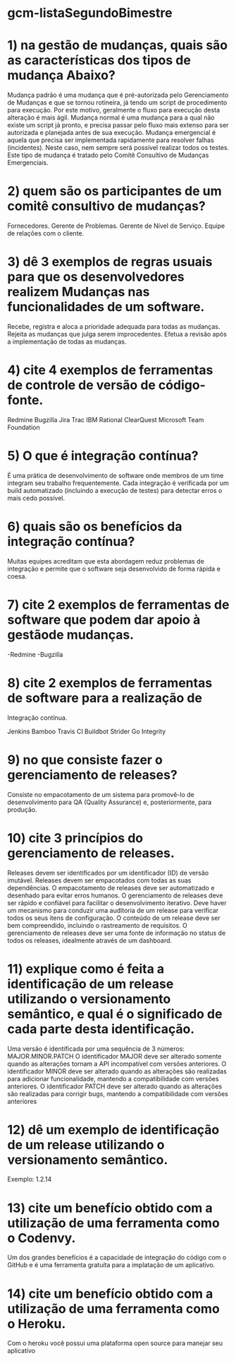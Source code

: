 # gcm-listaSegundoBimestre

# 1) na gestão de mudanças, quais são as características dos tipos de mudança Abaixo?

Mudança padrão é uma mudança que é pré-autorizada pelo Gerenciamento de Mudanças e que se tornou rotineira, já tendo um script de procedimento para execução. Por este motivo, geralmente o fluxo para execução desta alteração é mais ágil.
Mudança normal é uma mudança para a qual não existe um script já pronto, e precisa passar pelo fluxo mais extenso para ser autorizada e planejada antes de sua execução.
Mudança emergencial é aquela que precisa ser implementada rapidamente para resolver falhas (incidentes). Neste caso, nem sempre será possível realizar todos os testes. Este tipo de mudança é tratado pelo Comitê Consultivo de Mudanças Emergenciais.

# 2) quem são os participantes de um comitê consultivo de mudanças?

Fornecedores. Gerente de Problemas. Gerente de Nível de Serviço. Equipe de relações com o cliente.

# 3) dê 3 exemplos de regras usuais para que os desenvolvedores realizem Mudanças nas funcionalidades de um software.

Recebe, registra e aloca a prioridade adequada para todas as mudanças. Rejeita as mudanças que julga serem improcedentes. Efetua a revisão após a implementação de todas as mudanças.

# 4) cite 4 exemplos de ferramentas de controle de versão de código-fonte.

Redmine Bugzilla Jira Trac IBM Rational ClearQuest Microsoft Team Foundation

# 5) O que é integração contínua?

É uma prática de desenvolvimento de software onde membros de um time integram seu trabalho frequentemente. Cada integração é verificada por um build automatizado (incluindo a execução de testes) para detectar erros o mais cedo possível.

# 6) quais são os benefícios da integração contínua?

Muitas equipes acreditam que esta abordagem reduz problemas de integração e permite que o software seja desenvolvido de forma rápida e coesa.

# 7) cite 2 exemplos de ferramentas de software que podem dar apoio à gestãode mudanças.

-Redmine -Bugzilla

# 8) cite 2 exemplos de ferramentas de software para a realização de
Integração contínua.

Jenkins Bamboo Travis CI Buildbot Strider Go Integrity

# 9) no que consiste fazer o gerenciamento de releases?

Consiste no empacotamento de um sistema para promovê-lo de desenvolvimento para QA (Quality Assurance) e, posteriormente, para produção.

# 10) cite 3 princípios do gerenciamento de releases.

Releases devem ser identificados por um identificador (ID) de versão imutável. Releases devem ser empacotados com todas as suas dependências. O empacotamento de releases deve ser automatizado e desenhado para evitar erros humanos.
O gerenciamento de releases deve ser rápido e confiável para facilitar o desenvolvimento iterativo.
Deve haver um mecanismo para conduzir uma auditoria de um release para verificar todos os seus itens de configuração.
O conteúdo de um release deve ser bem compreendido, incluindo o rastreamento de requisitos.
O gerenciamento de releases deve ser uma fonte de informação no status de todos os releases, idealmente através de um dashboard.

# 11) explique como é feita a identificação de um release utilizando o versionamento semântico, e qual é o significado de cada parte desta identificação.

Uma versão é identificada por uma sequência de 3 números: MAJOR.MINOR.PATCH
O identificador MAJOR deve ser alterado somente quando as alterações tornam a API incompatível com versões anteriores.
O identificador MINOR deve ser alterado quando as alterações são realizadas para adicionar funcionalidade, mantendo a compatibilidade com versões anteriores.
O identificador PATCH deve ser alterado quando as alterações são realizadas para corrigir bugs, mantendo a compatibilidade com versões anteriores

# 12) dê um exemplo de identificação de um release utilizando o versionamento semântico.

Exemplo: 1.2.14

# 13) cite um benefício obtido com a utilização de uma ferramenta como o Codenvy.

Um dos grandes benefícios é a capacidade de integração do código com o GitHub e é uma ferramenta gratuíta para a implatação de um aplicativo.

# 14) cite um benefício obtido com a utilização de uma ferramenta como o Heroku.

Com o heroku você possui uma plataforma open source para manejar seu aplicativo
